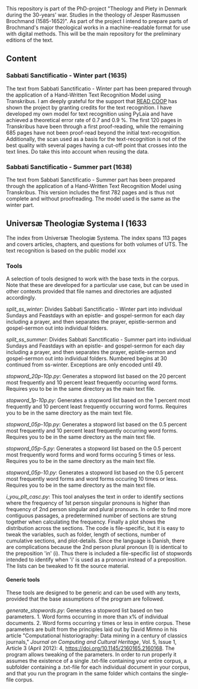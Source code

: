 This repository is part of the PhD-project "Theology and Piety in Denmark during the 30-years' war. Studies in the theology of Jesper Rasmussen Brochmand (1585-1652)". As part of the project I intend to prepare parts of Brochmand's major theological works in a machine-readable format for use with digital methods. This will be the main repository for the preliminary editions of the text.
## Content
### Sabbati Sanctificatio - Winter part (1635)
The text from Sabbati Sanctificatio - Winter part has been prepared through the application of a Hand-Written Text Recognition Model using Transkribus. I am deeply grateful for the support that [READ COOP](https://readcoop.eu/) has shown the project by granting credits for the text recognition. I have developed my own model for text recognition using PyLaia and have achieved a theoretical error rate of 0.7 and 0.9 %. The first 120 pages in Transkribus have been through a first proof-reading, while the remaining 685 pages have not been proof-read beyond the initial text-recognition. Additionally, the scan used as a basis for the text-recognition is not of the best quality with several pages having a cut-off point that crosses into the text lines. Do take this into account when reusing the data.

### Sabbati Sanctificatio - Summer part (1638)
The text from Sabbati Sanctificatio - Summer part has been prepared through the application of a Hand-Written Text Recognition Model using Transkribus. This version includes the first 782 pages and is thus not complete and without proofreading. The model used is the same as the winter part.

## Universæ Theologiæ Systema I (1633
The index from Universæ Theologiæ Systema. The index spans 113 pages and covers articles, chapters, and questions for both volumes of UTS. The text recognition is based on the public model xxx

### Tools
A selection of tools designed to work with the base texts in the corpus. Note that these are developed for a particular use case, but can be used in other contexts provided that file names and directories are adjusted accordingly.

*split_ss_winter*: Divides Sabbati Sanctificatio - Winter part into individual Sundays and Feastdays with an epistle- and gospel-sermon for each day including a prayer, and then separates the prayer, epistle-sermon and gospel-sermon out into individual folders.

*split_ss_summer*: Divides Sabbati Sanctificatio - Summer part into individual Sundays and Feastdays with an epistle- and gospel-sermon for each day including a prayer, and then separates the prayer, epistle-sermon and gospel-sermon out into individual folders. Numbered begins at 30 continued from ss-winter. Exceptions are only encoded until 49.

*stopword_20p-10p.py*: Generates a stopword list based on the 20 percent most frequently and 10 percent least frequently occurring word forms. Requires you to be in the same directory as the main text file.

*stopword_1p-10p.py*: Generates a stopword list based on the 1 percent most frequently and 10 percent least frequently occurring word forms. Requires you to be in the same directory as the main text file.

*stopword_05p-10p.py*: Generates a stopword list based on the 0.5 percent most frequently and 10 percent least frequently occurring word forms. Requires you to be in the same directory as the main text file.

*stopword_05p-5.py*: Generates a stopword list based on the 0.5 percent most frequently word forms and word forms occuring 5 times or less. Requires you to be in the same directory as the main text file.

*stopword_05p-10.py*: Generates a stopword list based on the 0.5 percent most frequently word forms and word forms occuring 10 times or less. Requires you to be in the same directory as the main text file.

*i_you_plt_casc.py*: This tool analyses the text in order to identify sections where the frequency of 1st person singular pronouns is higher than frequency of 2nd person singular and plural pronouns. In order to find more contiguous passages, a predetermined number of sections are strung together when calculating the frequency. Finally a plot shows the distribution across the sections. The code is file-specific, but it is easy to tweak the variables, such as folder, length of sections, number of cumulative sections, and plot-details. Since the language is Danish, there are complications because the 2nd person plural pronoun (I) is identical to the preposition 'in' (i). Thus there is included a file-specific list of stopwords intended to identify when 'i' is used as a pronoun instead of a preposition. The lists can be tweaked to fit the source material.

#### Generic tools
These tools are designed to be generic and can be used with any texts, provided that the base assumptions of the program are followed.

*generate_stopwords.py*: Generates a stopword list based on two parameters. 1. Word forms occurring in more than x% of individual documents. 2. Word forms occurring y times or less in entire corpus. These parameters are built from the principles laid out by David Mimno in his article "Computational historiography: Data mining in a century of classics journals," *Journal on Computing and Cultural Heritage*, Vol. 5, Issue 1, Article 3 (April 2012): 4, https://doi.org/10.1145/2160165.2160168. The program allows tweaking of the parameters.
In order to run properly it assumes the existence of a single .txt-file containing your entire corpus, a subfolder containing a .txt-file for each individual document in your corpus, and that you run the program in the same folder which contains the single-file corpus.
